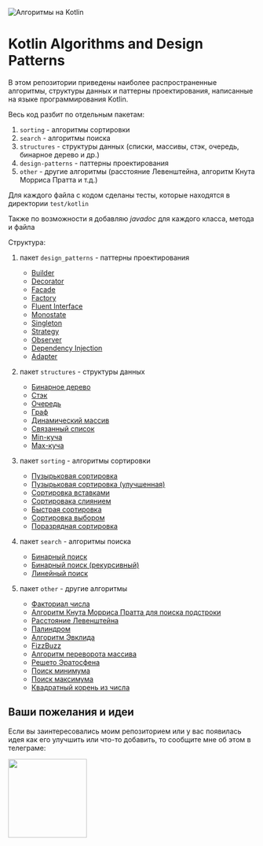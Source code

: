 ![Алгоритмы на Kotlin](https://github.com/KiberneticWorm/Kotlin-Algorithms-and-Design-Patterns/blob/master/assets/algo_logo.png)

# Kotlin Algorithms and Design Patterns

В этом репозитории приведены наиболее распространенные алгоритмы, структуры данных и паттерны проектирования, написанные на языке программирования Kotlin.

Весь код разбит по отдельным пакетам:

1. <code>sorting</code> - алгоритмы сортировки
2. <code>search</code> - алгоритмы поиска
3. <code>structures</code> - структуры данных (списки, массивы, стэк, очередь, бинарное дерево и др.)
4. <code>design-patterns</code> - паттерны проектирования
5. <code>other</code> - другие алгоритмы (расстояние Левенштейна, алгоритм Кнута Морриса Пратта и т.д.)

Для каждого файла с кодом сделаны тесты, которые находятся в директории <code>test/kotlin</code>

Также по возможности я добавляю *javadoc* для каждого класса, метода и файла

Структура:

1. пакет <code>design_patterns</code> - паттерны проектирования
    * [Builder](https://github.com/KiberneticWorm/Kotlin-Algorithms-and-Design-Patterns/blob/master/src/main/kotlin/design_patterns/Builder.kt)
    * [Decorator](https://github.com/KiberneticWorm/Kotlin-Algorithms-and-Design-Patterns/blob/master/src/main/kotlin/design_patterns/Decorator.kt)
    * [Facade](https://github.com/KiberneticWorm/Kotlin-Algorithms-and-Design-Patterns/blob/master/src/main/kotlin/design_patterns/Facade.kt)
    * [Factory](https://github.com/KiberneticWorm/Kotlin-Algorithms-and-Design-Patterns/blob/master/src/main/kotlin/design_patterns/Factory.kt)
    * [Fluent Interface](https://github.com/KiberneticWorm/Kotlin-Algorithms-and-Design-Patterns/blob/master/src/main/kotlin/design_patterns/Fluent%20Interface%20Pattern.kt)
    * [Monostate](https://github.com/KiberneticWorm/Kotlin-Algorithms-and-Design-Patterns/blob/master/src/main/kotlin/design_patterns/Monostate.kt)
    * [Singleton](https://github.com/KiberneticWorm/Kotlin-Algorithms-and-Design-Patterns/blob/master/src/main/kotlin/design_patterns/Singleton.kt)
    * [Strategy](https://github.com/KiberneticWorm/Kotlin-Algorithms-and-Design-Patterns/blob/master/src/main/kotlin/design_patterns/Strategy.kt)
    * [Observer](https://github.com/KiberneticWorm/Kotlin-Algorithms-and-Design-Patterns/blob/master/src/main/kotlin/design_patterns/Observer.kt)
    * [Dependency Injection](https://github.com/KiberneticWorm/Kotlin-Algorithms-and-Design-Patterns/blob/master/src/main/kotlin/design_patterns/Dependency%20%20Injection.kt)
    * [Adapter](https://github.com/KiberneticWorm/Kotlin-Algorithms-and-Design-Patterns/blob/master/src/main/kotlin/design_patterns/Adapter.kt)

2. пакет <code>structures</code> - структуры данных
    * [Бинарное дерево](https://github.com/KiberneticWorm/Kotlin-Algorithms-and-Design-Patterns/blob/master/src/main/kotlin/structures/BinaryTree.kt)
    * [Стэк](https://github.com/KiberneticWorm/Kotlin-Algorithms-and-Design-Patterns/blob/master/src/main/kotlin/structures/Stack.kt)
    * [Очередь](https://github.com/KiberneticWorm/Kotlin-Algorithms-and-Design-Patterns/blob/master/src/main/kotlin/structures/Queue.kt)
    * [Граф](https://github.com/KiberneticWorm/Kotlin-Algorithms-and-Design-Patterns/blob/master/src/main/kotlin/structures/Graph.kt)
    * [Динамический массив](https://github.com/KiberneticWorm/Kotlin-Algorithms-and-Design-Patterns/blob/master/src/main/kotlin/structures/DynamicArray.kt)
    * [Связанный список](https://github.com/KiberneticWorm/Kotlin-Algorithms-and-Design-Patterns/blob/master/src/main/kotlin/structures/LinkedList.kt)
    * [Min-куча](https://github.com/KiberneticWorm/Kotlin-Algorithms-and-Design-Patterns/blob/master/src/main/kotlin/structures/MinHeap.kt)
    * [Max-куча](https://github.com/KiberneticWorm/Kotlin-Algorithms-and-Design-Patterns/blob/master/src/main/kotlin/structures/MaxHeap.kt)

3. пакет <code>sorting</code> - алгоритмы сортировки
    * [Пузырьковая сортировка](https://github.com/KiberneticWorm/Kotlin-Algorithms-and-Design-Patterns/blob/master/src/main/kotlin/sorting/BubbleSort.kt)
    * [Пузырьковая сортировка (улучшенная)](https://github.com/KiberneticWorm/Kotlin-Algorithms-and-Design-Patterns/blob/master/src/main/kotlin/sorting/BubbleSortImproved.kt)
    * [Сортировка вставками](https://github.com/KiberneticWorm/Kotlin-Algorithms-and-Design-Patterns/blob/master/src/main/kotlin/sorting/InsertionSort.kt)
    * [Сортировака слиянием](https://github.com/KiberneticWorm/Kotlin-Algorithms-and-Design-Patterns/blob/master/src/main/kotlin/sorting/MergeSort.kt)
    * [Быстрая сортировка](https://github.com/KiberneticWorm/Kotlin-Algorithms-and-Design-Patterns/blob/master/src/main/kotlin/sorting/QuickSort.kt)
    * [Сортировка выбором](https://github.com/KiberneticWorm/Kotlin-Algorithms-and-Design-Patterns/blob/master/src/main/kotlin/sorting/SelectionSort.kt)
    * [Поразрядная сортировка](https://github.com/KiberneticWorm/Kotlin-Algorithms-and-Design-Patterns/blob/master/src/main/kotlin/sorting/RadixSort.kt)

4. пакет <code>search</code> - алгоритмы поиска
    * [Бинарный поиск](https://github.com/KiberneticWorm/Kotlin-Algorithms-and-Design-Patterns/blob/master/src/main/kotlin/search/BinarySearch.kt)
    * [Бинарный поиск (рекурсивный)](https://github.com/KiberneticWorm/Kotlin-Algorithms-and-Design-Patterns/blob/master/src/main/kotlin/search/BinarySearchRecursive.kt)
    * [Линейный поиск](https://github.com/KiberneticWorm/Kotlin-Algorithms-and-Design-Patterns/blob/master/src/main/kotlin/search/LinearSearch.kt)

5. пакет <code>other</code> - другие алгоритмы
    * [Факториал числа](https://github.com/KiberneticWorm/Kotlin-Algorithms-and-Design-Patterns/blob/master/src/main/kotlin/other/Factorial.kt)
    * [Алгоритм Кнута Морриса Пратта для поиска подстроки](https://github.com/KiberneticWorm/Kotlin-Algorithms-and-Design-Patterns/blob/master/src/main/kotlin/other/KnuthMorrisPratt.kt)
    * [Расстояние Левенштейна](https://github.com/KiberneticWorm/Kotlin-Algorithms-and-Design-Patterns/blob/master/src/main/kotlin/other/LevensteinLength.kt)
    * [Палиндром](https://github.com/KiberneticWorm/Kotlin-Algorithms-and-Design-Patterns/blob/master/src/main/kotlin/other/Palindrome.kt)
    * [Алгоритм Эвклида](https://github.com/KiberneticWorm/Kotlin-Algorithms-and-Design-Patterns/blob/master/src/main/kotlin/other/Euclid.kt)
    * [FizzBuzz](https://github.com/KiberneticWorm/Kotlin-Algorithms-and-Design-Patterns/blob/master/src/main/kotlin/other/FizzBuzz.kt)
    * [Алгоритм переворота массива](https://github.com/KiberneticWorm/Kotlin-Algorithms-and-Design-Patterns/blob/master/src/main/kotlin/other/ReverseArray.kt)
    * [Решето Эратосфена](https://github.com/KiberneticWorm/Kotlin-Algorithms-and-Design-Patterns/blob/master/src/main/kotlin/other/SieveOfEratosthenes.kt)
    * [Поиск минимума](https://github.com/KiberneticWorm/Kotlin-Algorithms-and-Design-Patterns/blob/master/src/main/kotlin/other/Max.kt)
    * [Поиск максимума](https://github.com/KiberneticWorm/Kotlin-Algorithms-and-Design-Patterns/blob/master/src/main/kotlin/other/Min.kt)
    * [Квадратный корень из числа](https://github.com/KiberneticWorm/Kotlin-Algorithms-and-Design-Patterns/blob/master/src/main/kotlin/other/Sqrt.kt)

## Ваши пожелания и идеи

Если вы заинтересовались моим репозиторием или у вас появилась идея как его улучшить или что-то добавить, то сообщите мне об этом в телеграме:

<a href="https://t.me/little_twilly"><img src="https://avatars.mds.yandex.net/get-zen_doc/2359038/pub_60129a10f26bf62c167552bc_60129bd16e30ac5150b690b2/scale_1200" width=160 /></a>
